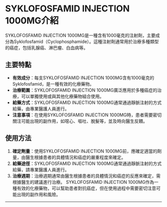 # SYKLOFOSFAMID INJECTION 1000MG介紹
SYKLOFOSFAMID INJECTION 1000MG是一種含有1000毫克的注射劑，主要成分為Syklofosfamid（Cyclophosphamide）。這種注射劑通常用於治療多種類型的癌症，包括乳腺癌、淋巴瘤、白血病等。
## 主要特點
- **有效成分**：每支SYKLOFOSFAMID INJECTION 1000MG含有1000毫克的Syklofosfamid，是一種有效的化療藥物。
- **治療範圍**：SYKLOFOSFAMID INJECTION 1000MG廣泛應用於多種癌症的治療，可以單獨使用或與其他化療藥物組合使用。
- **給藥方式**：SYKLOFOSFAMID INJECTION 1000MG通常通過靜脈注射的方式給藥，由專業醫護人員進行。
- **注意事項**：在使用SYKLOFOSFAMID INJECTION 1000MG時，患者需要密切關注可能出現的副作用，如噁心、嘔吐、脫髮等，並及時向醫生反饋。
## 使用方法
1. **確定劑量**：使用SYKLOFOSFAMID INJECTION 1000MG前，應確定適當的劑量，由醫生根據患者的具體情況和癌症的嚴重程度來確定。
2. **給藥途徑**：SYKLOFOSFAMID INJECTION 1000MG通常通過靜脈注射的方式給藥，請專業醫護人員進行。
3. **治療週期**：治療週期通常由醫生根據患者的具體情況和癌症的反應來確定，需根據醫生的建議進行治療。
SYKLOFOSFAMID INJECTION 1000MG作為一種有效的化療藥物，可以幫助患者對抗癌症，但在使用過程中需要密切注意可能出現的副作用和風險。
---